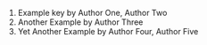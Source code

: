 1. Example key by Author One, Author Two
2. Another Example by Author Three
3. Yet Another Example by Author Four, Author Five
